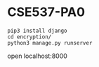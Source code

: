 # CSE537-PA0
```
pip3 install django
cd encryption/
python3 manage.py runserver
```
open localhost:8000
